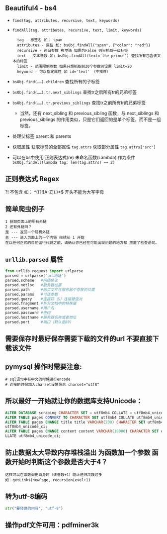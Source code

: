## Beautiful4 - bs4
* `find(tag, attributes, recursive, text, keywords)`
* `findAll(tag, attributes, recursive, text, limit, keywords) `
    ```text
      tag - 标签名 如： span
      attributes - 属性 如: bsObj.findAll("span", {"color": "red"})
      recursive - 递归参数 布尔值 如果为False 则只抓取一级标签
      text - 文本参数 如: bsObj.findAll(text='the prince') 查找所有包含该文本的标签
      limit - 范围限制参数 如果只想抓取前20个参数则设置 limit=20
      keyword - 可以指定属性 如 id='text' （不推荐）
    ```

* `bsObj.find(……).children` 查找所有的子标签

* `bsObj.find(……).tr.next_siblings` 查找tr之后所有tr的兄弟标签

* `bsObj.find(……).tr.previous_siblings` 查找tr之前所有tr的兄弟标签
    * 当然，还有 next_sibling 和 previous_sibling 函数，与 next_siblings 和 
    previous_siblings 的作用类似，只是它们返回的是单个标签，而不是一组标签。

* 处理父标签 parent 和 parents

* 获取属性
    获取标签的全部属性 `tag.attrs`
    获取部分属性 `tag.attrs["src"]`
    
* 可以在bs中使用 正则表达式(re) 未命名函数(Lambda) 作为条件
    `bsObj.findAll(lambda tag: len(tag.attrs) == 2)`

## 正则表达式 Regex
?! 不包含 如： ^((?![A-Z]).)*$   开头不能为大写字母


## 简单爬虫例子
    1 获取页面上的所有外链
    2 还有外链吗？
    是 --- 返回一个随机外链
    否 --- 进入页面上的一个内链 继续从 1 开始
    在以任何正式的目的运行代码之前，请确认你已经在可能出现问题的地方都 放置了检查语句。


## `urllib.parsed` 属性
```python
from urllib.request import urlparse
parsed = urlparse('url地址')
parsed.scheme   #网络协议
parsed.netloc   #服务器位置 
parsed.path     #网页文件在服务器中存放的位置
parsed.params   #可选参数
parsed.query    #连接符（&）连接键值对
parsed.fragment #拆分文档中的特殊猫
parsed.username #用户名
parsed.password #密码
parsed.hostname #服务器名称或者地址
parsed.port     #端口（默认是80)
```

## 需要保存时最好保存需要下载的文件的url 不要直接下载该文件

## pymysql 操作时需要注意:
    # sql语句中有中文的时候进行encode
    # 连接的时候加入charset设置信息 charset="utf8"

## 所以最好一开始就让你的数据库支持Unicode：
```sql
ALTER DATABASE scraping CHARACTER SET = utf8mb4 COLLATE = utf8mb4_unicode_ci;
ALTER TABLE pages CONVERT TO CHARACTER SET utf8mb4 COLLATE utf8mb4_unicode_ci;
ALTER TABLE pages CHANGE title title VARCHAR(200) CHARACTER SET utf8mb4 COLLATE
utf8mb4_unicode_ci;
ALTER TABLE pages CHANGE content content VARCHAR(10000) CHARACTER SET utf8mb4 CO
LLATE utf8mb4_unicode_ci;
```

## 防止数据太大导致内存堆栈溢出 为函数加一个参数 函数开始时判断这个参数是否大于4？
    这样可以在函数调用自身时（该参数+1）防止递归次数过多
    如：getLinks(newPage, recursionLevel+1)
    
## 转为utf-8编码
```python
str("要转换的内容", "utf-8")
```    

## 操作pdf文件可用：pdfminer3k